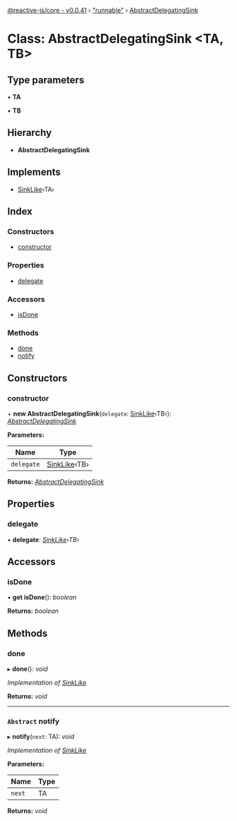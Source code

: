 [@reactive-js/core - v0.0.41](../README.md) › ["runnable"](../modules/_runnable_.md) › [AbstractDelegatingSink](_runnable_.abstractdelegatingsink.md)

# Class: AbstractDelegatingSink <**TA, TB**>

## Type parameters

▪ **TA**

▪ **TB**

## Hierarchy

* **AbstractDelegatingSink**

## Implements

* [SinkLike](../interfaces/_runnable_.sinklike.md)‹TA›

## Index

### Constructors

* [constructor](_runnable_.abstractdelegatingsink.md#constructor)

### Properties

* [delegate](_runnable_.abstractdelegatingsink.md#delegate)

### Accessors

* [isDone](_runnable_.abstractdelegatingsink.md#isdone)

### Methods

* [done](_runnable_.abstractdelegatingsink.md#done)
* [notify](_runnable_.abstractdelegatingsink.md#abstract-notify)

## Constructors

###  constructor

\+ **new AbstractDelegatingSink**(`delegate`: [SinkLike](../interfaces/_runnable_.sinklike.md)‹TB›): *[AbstractDelegatingSink](_runnable_.abstractdelegatingsink.md)*

**Parameters:**

Name | Type |
------ | ------ |
`delegate` | [SinkLike](../interfaces/_runnable_.sinklike.md)‹TB› |

**Returns:** *[AbstractDelegatingSink](_runnable_.abstractdelegatingsink.md)*

## Properties

###  delegate

• **delegate**: *[SinkLike](../interfaces/_runnable_.sinklike.md)‹TB›*

## Accessors

###  isDone

• **get isDone**(): *boolean*

**Returns:** *boolean*

## Methods

###  done

▸ **done**(): *void*

*Implementation of [SinkLike](../interfaces/_runnable_.sinklike.md)*

**Returns:** *void*

___

### `Abstract` notify

▸ **notify**(`next`: TA): *void*

*Implementation of [SinkLike](../interfaces/_runnable_.sinklike.md)*

**Parameters:**

Name | Type |
------ | ------ |
`next` | TA |

**Returns:** *void*
